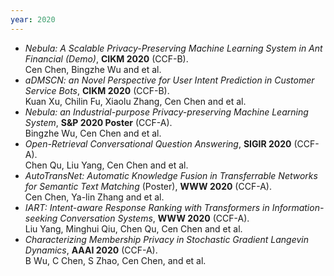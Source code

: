 ```yaml
---
year: 2020
---
```


- *Nebula: A Scalable Privacy-Preserving Machine Learning System in Ant Financial (Demo)*, **CIKM 2020** (CCF-B).  
   Cen Chen, Bingzhe Wu and et al.
- *aDMSCN: an Novel Perspective for User Intent Prediction in Customer Service Bots*, **CIKM 2020** (CCF-B).  
   Kuan Xu, Chilin Fu, Xiaolu Zhang, Cen Chen and et al.
- *Nebula: an Industrial-purpose Privacy-preserving Machine Learning System*, **S&P 2020 Poster** (CCF-A).  
   Bingzhe Wu, Cen Chen and et al.
- *Open-Retrieval Conversational Question Answering*, **SIGIR 2020** (CCF-A).  
   Chen Qu, Liu Yang, Cen Chen and et al.
- *AutoTransNet: Automatic Knowledge Fusion in Transferrable Networks for Semantic Text Matching* (Poster), **WWW 2020** (CCF-A).  
   Cen Chen, Ya-lin Zhang and et al.
- *IART: Intent-aware Response Ranking with Transformers in Information-seeking Conversation Systems*, **WWW 2020** (CCF-A).  
   Liu Yang, Minghui Qiu, Chen Qu, Cen Chen and et al.
- *Characterizing Membership Privacy in Stochastic Gradient Langevin Dynamics*, **AAAI 2020** (CCF-A).  
   B Wu, C Chen, S Zhao, Cen Chen, and et al.
